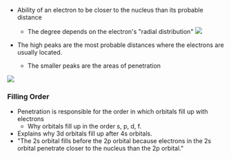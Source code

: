 
- Ability of an electron to be closer to the nucleus than its probable distance
	- The degree depends on the electron's "radial distribution"
**![](https://lh7-us.googleusercontent.com/GQKpVO-Ydyp5MWYFb33F1kg6cqX-L1ptg9AlU7rkssIz19Q0-mJLBIfp-21ufjqMkJCYf23zUKL51jRpglbVdgbJVXEedmp7v3B4_icAHNm-8yrnUtm5-2M7sNBAx4frLIRtJWJrb-QqUvNVN6j1Ekw)**

- The high peaks are the most probable distances where the electrons are usually located.
	- The smaller peaks are the areas of penetration 

**![](https://lh7-us.googleusercontent.com/kqM5FpHlPte6SzFoEyC3SKPiwk5rP3buuxijj8WP3KXwmZx_rrr5wqxHmJlJCm2TrqsEb6JMjyML5yF58Y-OTk2P48X4zJU1MK_SfaxluH1LjfxlUjV6qOHgYVpi4289JXyGp_I6vKBtb4VPwTByTBo)**

### Filling Order
- Penetration is responsible for the order in which orbitals fill up with electrons
	- Why orbitals fill up in the order s, p, d, f.
- Explains why 3d orbitals fill up after 4s orbitals.
- "The 2s orbital fills before the 2p orbital because electrons in the 2s orbital penetrate closer to the nucleus than the 2p orbital."
